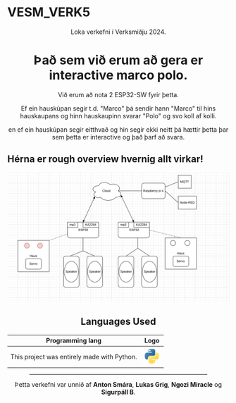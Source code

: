 # VESM_VERK5
<p align="center">Loka verkefni í Verksmiðju 2024.</p>

<div align="center">

# Það sem við erum að gera er interactive marco polo.

Við erum að nota 2 ESP32-SW fyrir þetta.

Ef ein hauskúpan segir t.d. "Marco" þá sendir hann "Marco" til hins hauskaupans og hinn hauskaupinn svarar "Polo" og svo koll af kolli.

en ef ein hauskúpan segir eitthvað og hin segir ekki neitt þá hættir þetta þar sem þetta er interactive og það þarf að svara.

</div>

## Hérna er rough overview hvernig allt virkar! 

<div align="center">
     <img src="tengingar_overview.png" alt="Image 3" width="512px">
<div>

## Languages Used

<div align="center">

| Programming lang | Logo |
|:----:|:----:|
| This project was entirely made with Python. | <img src="https://raw.githubusercontent.com/devicons/devicon/master/icons/python/python-original.svg" alt="python" width="40" height="40"> |

</div>

<div align="center">
    <hr width="80%">
    <p>Þetta verkefni var unnið af <strong>Anton Smára</strong>, <strong>Lukas Grig</strong>, <strong>Ngozi Miracle</strong> og <strong>Sigurpáll B</strong>.</p>
</div>
